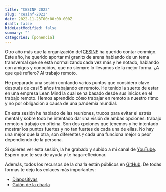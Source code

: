 ```yaml
---
title: "CESINF 2022"
slug: "cesinf-2022"
date: 2022-11-23T00:00:00.000Z
draft: false
hideLastModified: false
summary: ""
categories: [ponencia]
---
```


Otro año más que la organización del [CESINF](https://www.cesinfull.com/) ha querido contar conmigo. Este año, he querido aportar mi granito de arena hablando de un tema transversal que se está normalizando cada vez más y he notado, hablando con amigos y conocidos, que no siempre lo llevamos de la mejor forma. ¿A que qué refiero? Al trabajo remoto.

He preparado una sesión contando varios puntos que considero clave después de casi 5 años trabajando en remoto. He tenido la suerte de estar en una empresa Lean Mind la cual se ha basado desde sus inicios en el trabajo remoto. Hemos aprendido cómo trabajar en remoto a nuestro ritmo y no por obligación a causa de una pandemia mundial.

En esta sesión he hablado de las reuniones, trucos para evitar el estrés mental y sobre todo he intentado dar una visión de ambas opciones: trabajo remoto y trabajo en oficina. Son dos opciones que tenemos y he intentado mostrar los puntos fuertes y no tan fuertes de cada una de ellas. No hay una mejor que la otra, son diferentes y cada una funciona mejor o peor dependiendo de la persona.

Si quieres ver esta sesión, la he grabado y subido a mi canal de [YouTube](https://youtu.be/TEnNxwXu1fc). Espero que te sea de ayuda y te haga reflexionar.

Además, todos los recursos de la charla están públicos en [GitHub](https://github.com/CrisKrus/remote-work-talk/tree/CESINF-22). De todas formas te dejo los enlaces más importantes:

- [Diapositivas](https://criskrus.github.io/remote-work-talk/slides.html)
- [Guión de la charla](https://criskrus.github.io/remote-work-talk/script)
